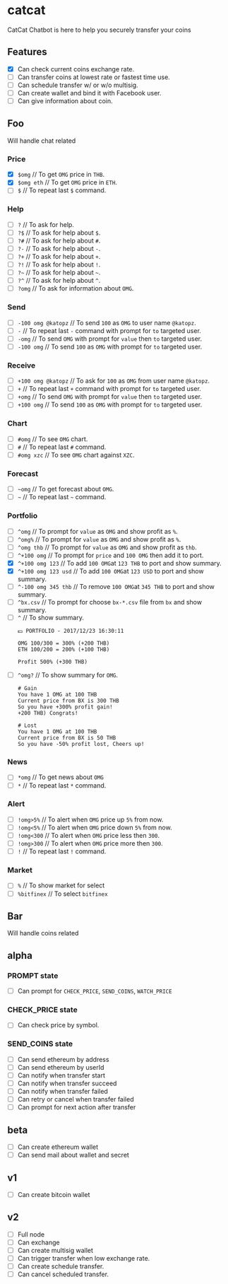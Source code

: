 # catcat
CatCat Chatbot is here to help you securely transfer your coins

## Features
- [x] Can check current coins exchange rate.
- [ ] Can transfer coins at lowest rate or fastest time use.
- [ ] Can schedule transfer w/ or w/o multisig.
- [ ] Can create wallet and bind it with Facebook user.
- [ ] Can give information about coin.

## Foo
Will handle chat related
### Price
- [x] `$omg`             // To get `OMG` price in `THB`.
- [x] `$omg eth`         // To get `OMG` price in `ETH`.
- [ ] `$`                // To repeat last `$` command.

### Help
- [ ] `?`                // To ask for help.
- [ ] `?$`               // To ask for help about `$`.
- [ ] `?#`               // To ask for help about `#`.
- [ ] `?-`               // To ask for help about `-`.
- [ ] `?+`               // To ask for help about `+`.
- [ ] `?!`               // To ask for help about `!`.
- [ ] `?~`               // To ask for help about `~`.
- [ ] `?^`               // To ask for help about `^`.
- [ ] `?omg`             // To ask for information about `OMG`.

### Send
- [ ] `-100 omg @katopz` // To send `100` as `OMG` to user name `@katopz`.
- [ ] `-`                // To repeat last `-` command with prompt for `to` targeted user.
- [ ] `-omg`             // To send `OMG` with prompt for `value` then `to` targeted user.
- [ ] `-100 omg`         // To send `100` as `OMG` with prompt for `to` targeted user.

### Receive
- [ ] `+100 omg @katopz` // To ask for `100` as `OMG` from user name `@katopz`.
- [ ] `+`                // To repeat last `+` command with prompt for `to` targeted user.
- [ ] `+omg`             // To send `OMG` with prompt for `value` then `to` targeted user.
- [ ] `+100 omg`         // To send `100` as `OMG` with prompt for `to` targeted user.

### Chart
- [ ] `#omg`             // To see `OMG` chart.
- [ ] `#`                // To repeat last `#` command.
- [ ] `#omg xzc`         // To see `OMG` chart against `XZC`.

### Forecast
- [ ] `~omg`             // To get forecast about `OMG`.
- [ ] `~`                // To repeat last `~` command.

### Portfolio
- [ ] `^omg`                // To prompt for `value` as `OMG` and show profit as `%`.
- [ ] `^omg%`               // To prompt for `value` as `OMG` and show profit as `%`.
- [ ] `^omg thb`            // To prompt for `value` as `OMG` and show profit as `thb`.
- [ ] `^+100 omg`           // To prompt for `price` and `100 OMG` then add it to port.
- [x] `^+100 omg 123`       // To add `100 OMG`at `123 THB` to port and show summary.
- [x] `^+100 omg 123 usd`   // To add `100 OMG`at `123 USD` to port and show summary.
- [ ] `^-100 omg 345 thb`   // To remove `100 OMG`at `345 THB` to port and show summary.
- [ ] `^bx.csv`             // To prompt for choose `bx-*.csv` file from `bx` and show summary.
- [ ] `^`                   // To show summary.
  ```
  💵 PORTFOLIO - 2017/12/23 16:30:11
  
  OMG 100/300 = 300% (+200 THB)
  ETH 100/200 = 200% (+100 THB)

  Profit 500% (+300 THB)
  ```
- [ ] `^omg?`               // To show summary for `OMG`.
  ```
  # Gain
  You have 1 OMG at 100 THB
  Current price from BX is 300 THB 
  So you have +300% profit gain!
  +200 THB) Congrats!

  # Lost
  You have 1 OMG at 100 THB
  Current price from BX is 50 THB
  So you have -50% profit lost, Cheers up!
  ```

### News
- [ ] `*omg`             // To get news about `OMG`
- [ ] `*`                // To repeat last `*` command.

### Alert
- [ ] `!omg>5%`          // To alert when `OMG` price up `5%` from now.
- [ ] `!omg<5%`          // To alert when `OMG` price down `5%` from now.
- [ ] `!omg<300`         // To alert when `OMG` price less then `300`.
- [ ] `!omg>300`         // To alert when `OMG` price more then `300`.
- [ ] `!`                // To repeat last `!` command.

### Market
- [ ] `%`                // To show market for select
- [ ] `%bitfinex`        // To select `bitfinex`

## Bar
Will handle coins related

## alpha
### PROMPT state
- [ ] Can prompt for `CHECK_PRICE`, `SEND_COINS`, `WATCH_PRICE`

### CHECK_PRICE state
- [ ] Can check price by symbol.

### SEND_COINS state
- [ ] Can send ethereum by address
- [ ] Can send ethereum by userId
- [ ] Can notify when transfer start
- [ ] Can notify when transfer succeed
- [ ] Can notify when transfer failed
- [ ] Can retry or cancel when transfer failed
- [ ] Can prompt for next action after transfer  

## beta
- [ ] Can create ethereum wallet
- [ ] Can send mail about wallet and secret

## v1
- [ ] Can create bitcoin wallet

## v2
- [ ] Full node
- [ ] Can exchange
- [ ] Can create multisig wallet
- [ ] Can trigger transfer when low exchange rate.
- [ ] Can create schedule transfer.
- [ ] Can cancel scheduled transfer. 